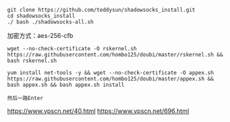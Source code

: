 ```
git clone https://github.com/teddysun/shadowsocks_install.git
cd shadowsocks_install
./ bash ./shadowsocks-all.sh
```
加密方式：aes-256-cfb

```
wget --no-check-certificate -O rskernel.sh https://raw.githubusercontent.com/hombo125/doubi/master/rskernel.sh && bash rskernel.sh

yum install net-tools -y && wget --no-check-certificate -O appex.sh https://raw.githubusercontent.com/hombo125/doubi/master/appex.sh && bash appex.sh && bash appex.sh install

然后一路Enter
```

https://www.vpscn.net/40.html
https://www.vpscn.net/696.html
